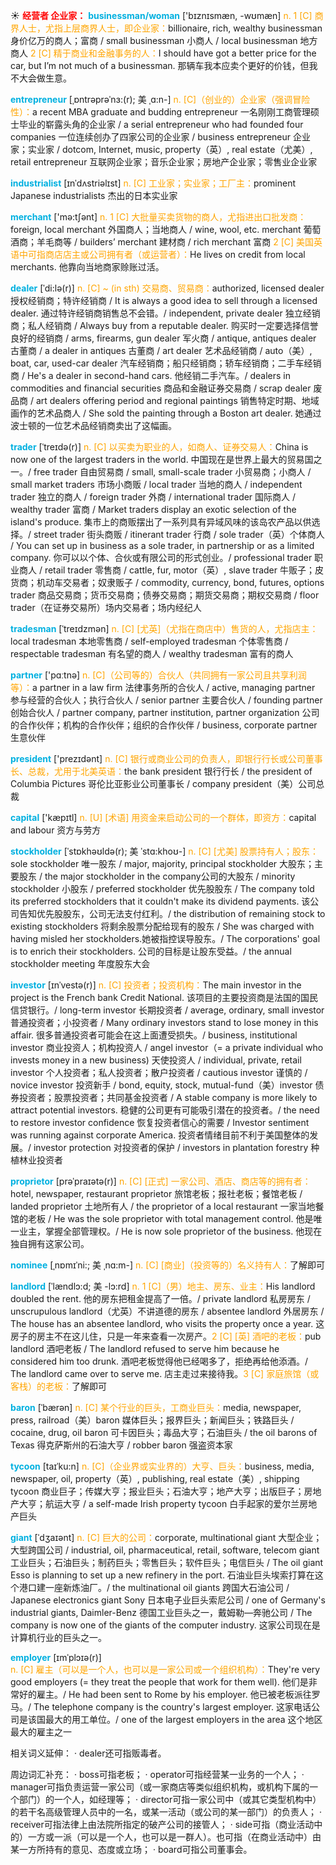 ☀ <font color="red">**经营者 企业家：**</font>
<font color="sky blue">**businessman/woman**</font> ['bɪznɪsmæn, -wʊmæn] 
<font color="orange">n. 1 [C] 商界人士，尤指上层商界人士，即企业家：</font>billionaire, rich, wealthy businessman 身价亿万的商人；富商 / small businessman 小商人 / local businessman 地方商人 <font color="orange">2 [C] 精于商业和金融事务的人：</font>I should have got a better price for the car, but I’m not much of a businessman. 那辆车我本应卖个更好的价钱，但我不大会做生意。 
           
<font color="sky blue">**entrepreneur**</font> [ˌɒntrəprəˈnɜ:(r); 美 ˌɑ:n-]
<font color="orange">n. [C]（创业的）企业家（强调冒险性）：</font>a recent MBA graduate and budding entrepreneur 一名刚刚工商管理硕士毕业的崭露头角的企业家 / a serial entrepreneur who had founded four companies 一位连续创办了四家公司的企业家 / business entrepreneur 企业家；实业家 / dotcom, Internet, music, property（英）, real estate（尤美）, retail entrepreneur 互联网企业家；音乐企业家；房地产企业家；零售业企业家
           
<font color="sky blue">**industrialist**</font> [ɪnˈdʌstriəlɪst]
<font color="orange">n. [C] 工业家；实业家；工厂主：</font>prominent Japanese industrialists 杰出的日本实业家

<font color="sky blue">**merchant**</font> ['mə:tʃənt] 
<font color="orange">n. 1 [C] 大批量买卖货物的商人，尤指进出口批发商：</font>foreign, local merchant 外国商人；当地商人 / wine, wool, etc. merchant 葡萄酒商；羊毛商等 / builders’ merchant 建材商 / rich merchant 富商 <font color="orange">2 [C] 美国英语中可指商店店主或公司拥有者（或运营者）：</font>He lives on credit from local merchants. 他靠向当地商家赊账过活。
           
<font color="sky blue">**dealer**</font> [ˈdi:lə(r)]
<font color="orange">n. [C] ~ (in sth) 交易商、贸易商：</font>authorized, licensed dealer 授权经销商；特许经销商 / It is always a good idea to sell through a licensed dealer. 通过特许经销商销售总不会错。/ independent, private dealer 独立经销商；私人经销商 / Always buy from a reputable dealer. 购买时一定要选择信誉良好的经销商 / arms, firearms, gun dealer 军火商 / antique, antiques dealer 古董商 / a dealer in antiques 古董商 / art dealer 艺术品经销商 / auto（美）, boat, car, used-car dealer 汽车经销商；船只经销商；轿车经销商；二手车经销商 / He's a dealer in second-hand cars. 他经销二手汽车。/ dealers in commodities and financial securities 商品和金融证券交易商 / scrap dealer 废品商 / art dealers offering period and regional paintings 销售特定时期、地域画作的艺术品商人 / She sold the painting through a Boston art dealer. 她通过波士顿的一位艺术品经销商卖出了这幅画。
           
<font color="sky blue">**trader**</font> [ˈtreɪdə(r)]
<font color="orange">n. [C] 以买卖为职业的人，如商人、证券交易人：</font>China is now one of the largest traders in the world. 中国现在是世界上最大的贸易国之一。/ free trader 自由贸易商 / small, small-scale trader 小贸易商；小商人 / small market traders 市场小商贩 / local trader 当地的商人 / independent trader 独立的商人 / foreign trader 外商 / international trader 国际商人 / wealthy trader 富商 / Market traders display an exotic selection of the island's produce. 集市上的商贩摆出了一系列具有异域风味的该岛农产品以供选择。/ street trader 街头商贩 / itinerant trader 行商 / sole trader（英）个体商人 / You can set up in business as a sole trader, in partnership or as a limited company. 你可以以个体、合伙或有限公司的形式创业。/ professional trader 职业商人 / retail trader 零售商 / cattle, fur, motor（英）, slave trader 牛贩子；皮货商；机动车交易者；奴隶贩子 / commodity, currency, bond, futures, options trader 商品交易商；货币交易商；债券交易商；期货交易商；期权交易商 / floor trader（在证券交易所）场内交易者；场内经纪人
           
<font color="sky blue">**tradesman**</font> [ˈtreɪdzmən]
<font color="orange">n. [C] [尤英]（尤指在商店中）售货的人，尤指店主：</font>local tradesman 本地零售商 / self-employed tradesman 个体零售商 / respectable tradesman 有名望的商人 / wealthy tradesman 富有的商人

<font color="sky blue">**partner**</font> ['pɑːtnə] 
<font color="orange">n. [C]（公司等的）合伙人（共同拥有一家公司且共享利润等）：</font>a partner in a law firm 法律事务所的合伙人 / active, managing partner 参与经营的合伙人；执行合伙人 / senior partner 主要合伙人 / founding partner 创始合伙人 / partner company, partner institution, partner organization 公司的合作伙伴；机构的合作伙伴；组织的合作伙伴 / business, corporate partner 生意伙伴

<font color="sky blue">**president**</font> ['prezɪdənt] 
<font color="orange">n. [C] 银行或商业公司的负责人，即银行行长或公司董事长、总裁，尤用于北美英语：</font>the bank president 银行行长 / the president of Columbia Pictures 哥伦比亚影业公司董事长 / company president（美）公司总裁

<font color="sky blue">**capital**</font> ['kæpɪtl] 
<font color="orange">n. [U] [术语] 用资金来启动公司的一个群体，即资方：</font>capital and labour 资方与劳方
   
<font color="sky blue">**stockholder**</font> [ˈstɒkhəʊldə(r); 美 ˈstɑ:khoʊ-]
<font color="orange">n. [C] [尤美] 股票持有人；股东：</font>sole stockholder 唯一股东 / major, majority, principal stockholder 大股东；主要股东 / the major stockholder in the company公司的大股东 / minority stockholder 小股东 / preferred stockholder 优先股股东 / The company told its preferred stockholders that it couldn't make its dividend payments. 该公司告知优先股股东，公司无法支付红利。/ the distribution of remaining stock to existing stockholders 将剩余股票分配给现有的股东 / She was charged with having misled her stockholders.她被指控误导股东。/ The corporations' goal is to enrich their stockholders. 公司的目标是让股东受益。/ the annual stockholder meeting 年度股东大会
           
<font color="sky blue">**investor**</font> [ɪnˈvestə(r)]
<font color="orange">n. [C] 投资者；投资机构：</font>The main investor in the project is the French bank Credit National. 该项目的主要投资商是法国的国民信贷银行。/ long-term investor 长期投资者 / average, ordinary, small investor 普通投资者；小投资者 / Many ordinary investors stand to lose money in this affair. 很多普通投资者可能会在这上面遭受损失。/ business, institutional investor 商业投资人；机构投资人 / angel investor（= a private individual who invests money in a new business) 天使投资人 / individual, private, retail investor 个人投资者；私人投资者；散户投资者 / cautious investor 谨慎的 / novice investor 投资新手 / bond, equity, stock, mutual-fund（美）investor 债券投资者；股票投资者；共同基金投资者 / A stable company is more likely to attract potential investors. 稳健的公司更有可能吸引潜在的投资者。/ the need to restore investor confidence 恢复投资者信心的需要 / Investor sentiment was running against corporate America. 投资者情绪目前不利于美国整体的发展。/ investor protection 对投资者的保护 / investors in plantation forestry 种植林业投资者

<font color="sky blue">**proprietor**</font> [prəˈpraɪətə(r)]
<font color="orange">n. [C] [正式] 一家公司、酒店、商店等的拥有者：</font>hotel, newspaper, restaurant proprietor 旅馆老板；报社老板；餐馆老板 / landed proprietor 土地所有人 / the proprietor of a local restaurant 一家当地餐馆的老板 / He was the sole proprietor with total management control. 他是唯一业主，掌握全部管理权。/ He is now sole proprietor of the business. 他现在独自拥有这家公司。
    
<font color="sky blue">**nominee**</font> [ˌnɒmɪˈni:; 美 ˌnɑ:m-]
<font color="orange">n. [C] [商业]（投资等的）名义持有人：</font>了解即可

<font color="sky blue">**landlord**</font> [ˈlændlɔ:d; 美 -lɔ:rd]
<font color="orange">n. 1 [C]（男）地主、房东、业主：</font>His landlord doubled the rent. 他的房东把租金提高了一倍。/ private landlord 私房房东 / unscrupulous landlord（尤英）不讲道德的房东 / absentee landlord 外居房东 / The house has an absentee landlord, who visits the property once a year. 这房子的房主不在这儿住，只是一年来查看一次房产。<font color="orange">2 [C] [英] 酒吧的老板：</font>pub landlord 酒吧老板 / The landlord refused to serve him because he considered him too drunk. 酒吧老板觉得他已经喝多了，拒绝再给他添酒。/ The landlord came over to serve me. 店主走过来接待我。<font color="orange">3 [C] 家庭旅馆（或客栈）的老板：</font>了解即可

<font color="sky blue">**baron**</font> [ˈbærən]
<font color="orange">n. [C] 某个行业的巨头，工商业巨头：</font>media, newspaper, press, railroad（美）baron 媒体巨头；报界巨头；新闻巨头；铁路巨头 / cocaine, drug, oil baron 可卡因巨头；毒品大亨；石油巨头 / the oil barons of Texas 得克萨斯州的石油大亨 / robber baron 强盗资本家
           
<font color="sky blue">**tycoon**</font> [taɪˈku:n]
<font color="orange">n. [C]（企业界或实业界的）大亨、巨头：</font>business, media, newspaper, oil, property（英）, publishing, real estate（美）, shipping tycoon 商业巨子；传媒大亨；报业巨头；石油大亨；地产大亨；出版巨子；房地产大亨；航运大亨 / a self-made Irish property tycoon 白手起家的爱尔兰房地产巨头
           
<font color="sky blue">**giant**</font> [ˈdʒaɪənt]
<font color="orange">n. [C] 巨大的公司：</font>corporate, multinational giant 大型企业；大型跨国公司 / industrial, oil, pharmaceutical, retail, software, telecom giant 工业巨头；石油巨头；制药巨头；零售巨头；软件巨头；电信巨头 / The oil giant Esso is planning to set up a new refinery in the port. 石油业巨头埃索打算在这个港口建一座新炼油厂。/ the multinational oil giants 跨国大石油公司 / Japanese electronics giant Sony 日本电子业巨头索尼公司 / one of Germany's industrial giants, Daimler-Benz 德国工业巨头之一，戴姆勒—奔驰公司 / The company is now one of the giants of the computer industry. 这家公司现在是计算机行业的巨头之一。
            
<font color="sky blue">**employer**</font> [ɪmˈplɔɪə(r)]  
<font color="orange">n. [C] 雇主（可以是一个人，也可以是一家公司或一个组织机构）：</font>They're very good employers (= they treat the people that work for them well). 他们是非常好的雇主。/ He had been sent to Rome by his employer. 他已被老板派往罗马。/ The telephone company is the country's largest employer. 这家电话公司是该国最大的用工单位。/ one of the largest employers in the area 这个地区最大的雇主之一

相关词义延伸：
· dealer还可指贩毒者。

周边词汇补充：
· boss可指老板；
· operator可指经营某一业务的一个人；
· manager可指负责运营一家公司（或一家商店等类似组织机构，或机构下属的一个部门）的一个人，如经理等；
· director可指一家公司中（或其它类型机构中）的若干名高级管理人员中的一名，或某一活动（或公司的某一部门）的负责人；
· receiver可指法律上由法院所指定的破产公司的接管人；
· side可指（商业活动中的）一方或一派（可以是一个人，也可以是一群人）。也可指（在商业活动中）由某一方所持有的意见、态度或立场；
· board可指公司董事会。
